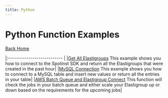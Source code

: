 ```yaml
---
title: Python
---
```


# Python Function Examples

[Back Home](./)

|:--------------------------- |
|[Get All Elastigroups](./python-spotinst-sdk-getGroups)  This example shows you how to connect to the Spotinst SDK and return all the Elastigroups that were created in the past hour|
|[MySQL Connection](./python-mysql-connection)  This example shows you how to connect to a MySQL table and insert new values or return all the entries in your table|
|[AWS Batch Queue and Elastigroup Connect](./python-aws-batch)  This function will check the jobs in your batch queue and either scale your Elastigroup up or down based on the requirements for the upcoming jobs|